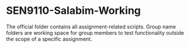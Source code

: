 # SEN9110-Salabim-Working

The official folder contains all assignment-related scripts. Group name folders are working space for group members to test functionality outside the scope of a specific assignment. 
